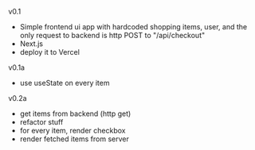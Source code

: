 v0.1

- Simple frontend ui app with hardcoded shopping items, user, and the only request to backend is http POST to "/api/checkout"
- Next.js
- deploy it to Vercel

v0.1a

- use useState on every item

v0.2a

- get items from backend (http get)
- refactor stuff
- for every item, render checkbox
- render fetched items from server
